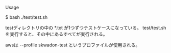 
Usage

$ bash ./test/test.sh

testディレクトリの中の *.txt が1つずつテストケースになっている。
test/test.sh を実行すると、その中にあるすべてが実行される。

awsは --profile skwadon-test というプロファイルが使用される。

